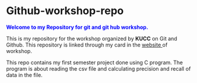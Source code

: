 # Github-workshop-repo
<b><font color ="blue">Welcome to my Repository for git and git hub workshop.</font></b>

This is my repository for the workshop organized by <b>KUCC</b> on Git and Github. This repository is linked through my card in the <a href="https://kucc-git-github-2022.netlify.app/">website </a>of workshop. 
<p> This repo contains my first semester project done using C program. The program is about reading the csv  file and calculating precision and recall of data in the file.</p>
